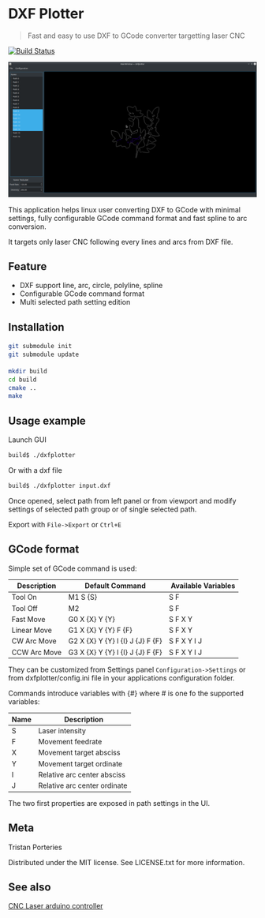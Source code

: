 # DXF Plotter

> Fast and easy to use DXF to GCode converter targetting laser CNC


[![Build Status](https://travis-ci.com/panzergame/dxfplotter.svg?branch=develop)](https://travis-ci.com/panzergame/dxfplotter)

![](doc/screen.png)

This application helps linux user converting DXF to GCode with minimal settings, fully configurable GCode command format and fast spline to arc conversion. 

It targets only laser CNC following every lines and arcs from DXF file.


## Feature

* DXF support line, arc, circle, polyline, spline
* Configurable GCode command format
* Multi selected path setting edition

## Installation

```sh
git submodule init
git submodule update

mkdir build
cd build
cmake ..
make
```

## Usage example

Launch GUI

```sh
build$ ./dxfplotter
```

Or with a dxf file

```sh
build$ ./dxfplotter input.dxf
```

Once opened, select path from left panel or from viewport and modify settings of selected path group or of single selected path. 

Export with `File->Export` or `Ctrl+E`

## GCode format

Simple set of GCode command is used:


| Description | Default Command | Available Variables |
| - | - | - |
| Tool On | M1 S \{S} | S F |
| Tool Off | M2 | S F|
| Fast Move | G0 X \{X} Y \{Y} | S F X Y |
| Linear Move | G1 X \{X} Y \{Y} F \{F} | S F X Y |
| CW Arc Move | G2 X \{X} Y \{Y} I \{I} J \{J} F \{F} | S F X Y I J |
| CCW Arc Move | G3 X \{X} Y \{Y} I \{I} J \{J} F \{F} | S F X Y I J |

They can be customized from Settings panel `Configuration->Settings` or from dxfplotter/config.ini file in your applications configuration folder.

Commands introduce variables with {#} where # is one fo the supported variables: 

| Name | Description |
| - | - |
| S | Laser intensity |
| F | Movement feedrate |
| X | Movement target absciss |
| Y | Movement target ordinate|
| I | Relative arc center absciss |
| J | Relative arc center ordinate |

The two first properties are exposed in path settings in the UI.

## Meta

Tristan Porteries

Distributed under the MIT license. See LICENSE.txt for more information.

## See also

[CNC Laser arduino controller](https://github.com/panzergame/cnclaser)
